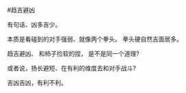 #趋吉避凶

有句话、凶多吉少。

本质是看碰到的对手强弱、就像两个拳头。 拳头硬自然吉面居多。

趋吉避凶、 和柿子捡软的捏， 是不是同一个道理?

或者说，扬长避短、在有利的维度去和对手战斗?

吉凶吉凶，有利不利。
